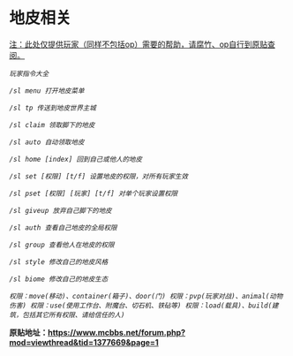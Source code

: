 # 地皮相关

<u>注：此处仅提供玩家（同样不包括op）需要的帮助，请腐竹、op自行到原贴查阅。</u>

 *`玩家指令大全`* 

*`/sl menu 打开地皮菜单`* 

*`/sl tp 传送到地皮世界主城`* 

*`/sl claim 领取脚下的地皮`* 

*`/sl auto 自动领取地皮`* 

*`/sl home [index] 回到自己或他人的地皮`* 

*`/sl set [权限] [t/f] 设置地皮的权限，对所有玩家生效`* 

*`/sl pset [权限] [玩家] [t/f] 对单个玩家设置权限`* 

*`/sl giveup 放弃自己脚下的地皮`* 

*`/sl auth 查看自己地皮的全局权限`* 

*`/sl group 查看他人在地皮的权限`* 

*`/sl style 修改自己的地皮风格`* 

*`/sl biome 修改自己的地皮生态`* 

*`权限：move(移动)、container(箱子)、door(门) 权限：pvp(玩家对战)、animal(动物伤害) 权限：use(使用工作台、附魔台、切石机、铁砧等) 权限：load(载具)、build(建筑，包括其它所有权限、请给信任的人)`*



**原贴地址：https://www.mcbbs.net/forum.php?mod=viewthread&tid=1377669&page=1**
